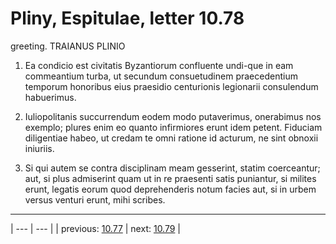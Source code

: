# Pliny, Espitulae, letter 10.78

greeting. TRAIANUS PLINIO



1. Ea condicio est civitatis Byzantiorum confluente undi-que in eam commeantium turba, ut secundum consuetudinem praecedentium temporum honoribus eius praesidio centurionis legionarii consulendum habuerimus. <Si>



2. Iuliopolitanis succurrendum eodem modo putaverimus, onerabimus nos exemplo; plures enim eo quanto infirmiores erunt idem petent. Fiduciam <eam> diligentiae <tuae> habeo, ut credam te omni ratione id acturum, ne sint obnoxii iniuriis.



3. Si qui autem se contra disciplinam meam gesserint, statim coerceantur; aut, si plus admiserint quam ut in re praesenti satis puniantur, si milites erunt, legatis eorum quod deprehenderis notum facies aut, si in urbem versus venturi erunt, mihi scribes.



---

| --- | --- |
| previous: [10.77](../10.77/) | next: [10.79](../10.79/) |